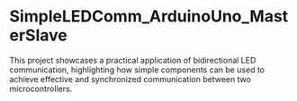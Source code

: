 # SimpleLEDComm_ArduinoUno_MasterSlave
This project showcases a practical application of bidirectional LED communication, highlighting how simple components can be used to achieve effective and synchronized communication between two microcontrollers.

